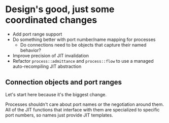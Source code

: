 # Design's good, just some coordinated changes
- Add port range support
- Do something better with port number/name mapping for processes
  - Do connections need to be objects that capture their named behavior?
- Improve precision of JIT invalidation
- Refactor `process::admittance` and `process::flow` to use a managed
  auto-recompiling JIT abstraction


## Connection objects and port ranges
Let's start here because it's the biggest change.

Processes shouldn't care about port names or the negotiation around them. All of
the JIT functions that interface with them are specialized to specific port
numbers, so names just provide JIT templates.
